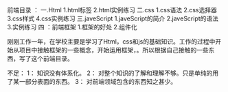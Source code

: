 <!--作业题目： 如果你要写一本关于整个前端开发的书，请你列出你的目录 -->
前端目录 ：
    一.Html 
        1.html标签
        2.html实例练习
    二.css
        1.css语法
        2.css选择器
        3.css样式
        4.css实例练习
    三.javeScript
        1.javeScript的简介
        2.javeScript的语法
        3.实例练习
    四 ：前端框架
        1.框架的好处
        2.组件化
        

刚刚工作一年，在学校主要是学习了Html，css和js的基础知识。工作的过程中开始从项目中接触框架的一些概念，开始运用框架，。所以根据自己接触的一些东西，写了这个前端目录。

不足：
  1： 知识没有体系化。
  2： 对整个知识的了解和理解不够。只是单纯的用了某一部分表面的东西。
  3： 对前端领域包含的东西知之甚少。

    